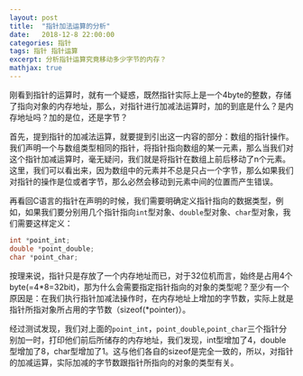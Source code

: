 ```yaml
---
layout: post
title:  "指针加法运算的分析"
date:   2018-12-8 22:00:00
categories: 指针
tags: 指针 指针运算
excerpt: 分析指针运算究竟移动多少字节的内存？
mathjax: true
---
```


刚看到指针的运算时，就有一个疑惑，既然指针实际上是一个4byte的整数，存储了指向对象的内存地址，那么，对指针进行加减法运算时，加的到底是什么？是内存地址吗？加的是位，还是字节？

首先，提到指针的加减法运算，就要提到引出这一内容的部分：数组的指针操作。我们声明一个与数组类型相同的指针，将指针指向数组的某一元素，那么当我们对这个指针加减运算时，毫无疑问，我们就是将指针在数组上前后移动了n个元素。这里，我们可以看出来，因为数组中的元素并不总是只占一个字节，那么如果我们对指针的操作是位或者字节，那么必然会移动到元素中间的位置而产生错误。

再看回C语言的指针在声明的时候，我们需要明确定义指针指向的数据类型，例如，如果我们要分别用几个指针指向`int`型对象、`double`型对象、`char`型对象，我们需要这样定义：

```c
int *point_int;
double *point_double;
char *point_char;
```

按理来说，指针只是存放了一个内存地址而已，对于32位机而言，始终是占用4个byte(=4*8=32bit)，那为什么会需要指定指针指向的对象的类型呢？至少有一个原因是：在我们执行指针加减法操作时，在内存地址上增加的字节数，实际上就是指针所指对象所占用的字节数（sizeof(*pointer)）。

经过测试发现，我们对上面的`point_int`，`point_double`,`point_char`三个指针分别加一时，打印他们前后所储存的内存地址，我们发现，int型增加了4，double型增加了8，char型增加了1。这与他们各自的sizeof是完全一致的，所以，对指针的加减运算，实际加减的字节数跟指针所指向的对象的类型有关。